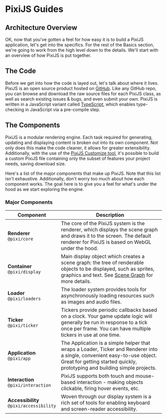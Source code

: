 # PixiJS Guides
## Architecture Overview

OK, now that you've gotten a feel for how easy it is to build a PixiJS application, let's get into the specifics.  For the rest of the Basics section, we're going to work from the high level down to the details.  We'll start with an overview of how PixiJS is put together.

## The Code

Before we get into how the code is layed out, let's talk about where it lives.  PixiJS is an open source product hosted on [GitHub](https://github.com/pixijs/pixijs).  Like any GitHub repo, you can browse and download the raw source files for each PixiJS class, as well as search existing issues & bugs, and even submit your own.  PixiJS is written in a JavaScript variant called [TypeScript](https://www.typescriptlang.org), which enables type-checking in JavaScript via a pre-compile step.  <!--TODO: (If you're interested in using PixiJS in a TypeScript-based project, check out the guide on [Working with Bundlers](working-with-bundlers.md).)-->

## The Components

PixiJS is a modular rendering engine.  Each task required for generating, updating and displaying content is broken out into its own component.  Not only does this make the code cleaner, it allows for greater extensibility.  Additionally, with the use of the [PixiJS Customize tool](https://pixijs.io/customize/), it's possible to build a custom PixiJS file containing only the subset of features your project needs, saving download size.

Here's a list of the major components that make up PixiJS.  Note that this list isn't exhaustive.  Additionally, don't worry too much about how each component works.  The goal here is to give you a feel for what's under the hood as we start exploring the engine.

### Major Components

| Component | Description |
| --- | --- |
| **Renderer**<br>`@pixi/core` | The core of the PixiJS system is the renderer, which displays the scene graph and draws it to the screen.  The default renderer for PixiJS is based on WebGL under the hood. |
| **Container**<br>`@pixi/display` | Main display object which creates a scene graph: the tree of renderable objects to be displayed, such as sprites, graphics and text. See [Scene Graph](scene-graph.html) for more details. |
| **Loader** <br>`@pixi/loaders`| The loader system provides tools for asynchronously loading resources such as images and audio files. |
| **Ticker**<br>`@pixi/ticker` | Tickers provide periodic callbacks based on a clock.  Your game update logic will generally be run in response to a tick once per frame.  You can have multiple tickers in use at one time. |
| **Application**<br>`@pixi/app` | The Application is a simple helper that wraps a Loader, Ticker and Renderer into a single, convenient easy-to-use object. Great for getting started quickly, prototyping and building simple projects. |
| **Interaction**<br>`@pixi/interaction` | PixiJS supports both touch and mouse-based interaction - making objects clickable, firing hover events, etc. |
| **Accessibility**<br>`@pixi/accessibility` | Woven through our display system is a rich set of tools for enabling keyboard and screen-reader accessibility. |
